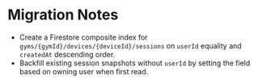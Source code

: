 # Migration Notes

- Create a Firestore composite index for `gyms/{gymId}/devices/{deviceId}/sessions` on `userId` equality and `createdAt` descending order.
- Backfill existing session snapshots without `userId` by setting the field based on owning user when first read.
